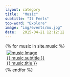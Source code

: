 ```yaml
---
layout: category
title:  "Music"
subtitle: "It Feels"
top-word: "Explore"
image: "img/events/mu.jpg"
date:   2015-04-21 12:12:12
---
```

<section class="no-padding" id="portfolio">
    <div class="container-fluid">
        <div class="row no-gutter">
            {% for music in site.music %}
                <div class="col-lg-4 col-sm-6" style="padding: 5px;">
                    <a href="{{ site.baseurl }}{{ music.url }}" class="portfolio-box">
                        <img src="{{ music.image }}" class="img-responsive" alt="music Image">
                        <div class="portfolio-box-caption">
                            <div class="portfolio-box-caption-content">
                                <div class="project-category text-faded center aclonica">
                                    {{ music.subtitle }}
                                </div>
                                <div class="project-name center aclonica">
                                    {{ music.title }}
                                </div>
                            </div>
                        </div>
                    </a>
                </div>
            {% endfor %}
        </div>
    </div>
</section>
